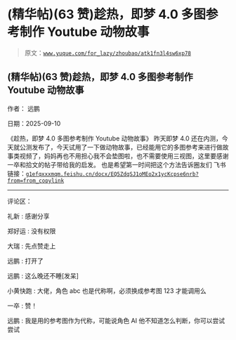 # (精华帖)(63 赞)趁热，即梦 4.0 多图参考制作 Youtube 动物故事

> 原文：[`www.yuque.com/for_lazy/zhoubao/atk1fn3l4sw6xp78`](https://www.yuque.com/for_lazy/zhoubao/atk1fn3l4sw6xp78)

## (精华帖)(63 赞)趁热，即梦 4.0 多图参考制作 Youtube 动物故事

作者： 远鹏

日期：2025-09-10

《趁热，即梦 4.0 多图参考制作 Youtube 动物故事》
昨天即梦 4.0 还在内测，今天就公测发布了，今天试用了一下做动物故事，已经能用它的多图参考来进行做故事类视频了，妈妈再也不用担心我不会垫图啦，也不需要使用三视图，这里要感谢一卒和拾文的帖子带给我的启发。
也是希望第一时间把这个方法告诉圈友们
飞书链接：[`g1efqxxxmqm.feishu.cn/docx/EQ5ZdqSJ1oMEo2x1ycKcpse6nrb?from=from_copylink`](https://g1efqxxxmqm.feishu.cn/docx/EQ5ZdqSJ1oMEo2x1ycKcpse6nrb?from=from_copylink)

* * *

评论区：

礼新 : 感谢分享

郑好运 : 没有权限

大瑞 : 先点赞走上

远鹏 : 打开了

远鹏 : 这么晚还不睡[发呆]

小黄快跑 : 大佬，角色 abc 也是代称啊，必须换成参考图 123 才能调用么

一卒 : 赞！

远鹏 : 我是用的参考图作为代称，可能说角色 AI 他不知道怎么判断，你可以尝试尝试